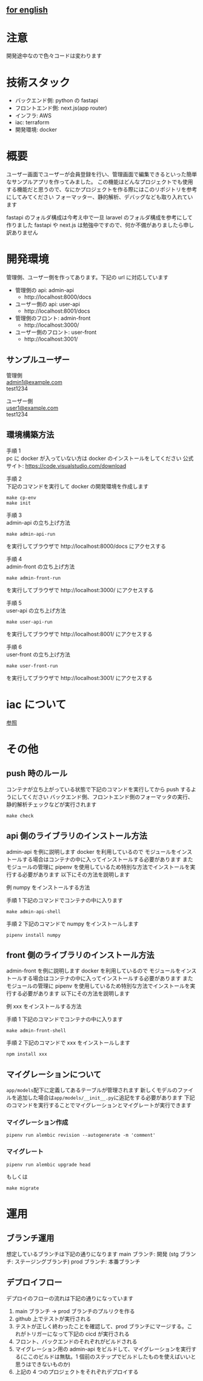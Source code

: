 ## [for english](https://github.com/campbel2525/project-sample/blob/main/README-ENGLISH.md)

# 注意

開発途中なので色々コードは変わります

# 技術スタック

- バックエンド側: python の fastapi
- フロントエンド側: next.js(app router)
- インフラ: AWS
- iac: terraform
- 開発環境: docker

# 概要

ユーザー画面でユーザーが会員登録を行い、管理画面で編集できるといった簡単なサンプルアプリを作ってみました。
この機能はどんなプロジェクトでも使用する機能だと思うので、なにかプロジェクトを作る際にはこのリポジトリを参考にしてみてください
フォーマッター、静的解析、デバッグなども取り入れています

fastapi のフォルダ構成は今考え中で一旦 laravel のフォルダ構成を参考にして作りました
fastapi や next.js は勉強中ですので、何か不備がありましたら申し訳ありません

# 開発環境

管理側、ユーザー側を作ってあります。下記の url に対応しています

- 管理側の api: admin-api
  - http://localhost:8000/docs
- ユーザー側の api: user-api
  - http://localhost:8001/docs
- 管理側のフロント: admin-front
  - http://localhost:3000/
- ユーザー側のフロント: user-front
  - http://localhost:3001/

## サンプルユーザー

管理側  
admin1@example.com  
test1234

ユーザー側  
user1@example.com  
test1234

## 環境構築方法

手順 1  
pc に docker が入っていない方は docker のインストールをしてください
公式サイト: https://code.visualstudio.com/download

手順 2  
下記のコマンドを実行して docker の開発環境を作成します

```
make cp-env
make init
```

手順 3  
admin-api の立ち上げ方法

```
make admin-api-run
```

を実行してブラウザで
http://localhost:8000/docs
にアクセスする

手順 4  
admin-front の立ち上げ方法

```
make admin-front-run
```

を実行してブラウザで
http://localhost:3000/
にアクセスする

手順 5  
user-api の立ち上げ方法

```
make user-api-run
```

を実行してブラウザで
http://localhost:8001/
にアクセスする

手順 6  
user-front の立ち上げ方法

```
make user-front-run
```

を実行してブラウザで
http://localhost:3001/
にアクセスする

# iac について

[参照](https://github.com/campbel2525/project-sample/blob/main/infrastructure/terraform/README.md)

# その他

## push 時のルール

コンテナが立ち上がっている状態で下記のコマンドを実行してから push するようにしてください
バックエンド側、フロントエンド側のフォーマッタの実行、静的解析チェックなどが実行されます

```
make check
```

## api 側のライブラリのインストール方法

admin-api を例に説明します
docker を利用しているので モジュールをインストールする場合はコンテナの中に入ってインストールする必要があります
またモジュールの管理に pipenv を使用しているため特別な方法でインストールを実行する必要があります
以下にその方法を説明します

例
numpy をインストールする方法

手順 1
下記のコマンドでコンテナの中に入ります

```
make admin-api-shell
```

手順 2
下記のコマンドで numpy をインストールします

```
pipenv install numpy
```

## front 側のライブラリのインストール方法

admin-front を例に説明します
docker を利用しているので モジュールをインストールする場合はコンテナの中に入ってインストールする必要があります
またモジュールの管理に pipenv を使用しているため特別な方法でインストールを実行する必要があります
以下にその方法を説明します

例
xxx をインストールする方法

手順 1
下記のコマンドでコンテナの中に入ります

```
make admin-front-shell
```

手順 2
下記のコマンドで xxx をインストールします

```
npm install xxx
```

## マイグレーションについて

`app/models`配下に定義してあるテーブルが管理されます
新しくモデルのファイルを追加した場合は`app/models/__init__.py`に追記をする必要があります
下記のコマンドを実行することでマイグレーションとマイグレートが実行できます

### マイグレーション作成

```
pipenv run alembic revision --autogenerate -m 'comment'
```

### マイグレート

```
pipenv run alembic upgrade head
```

もしくは

```
make migrate
```

# 運用

## ブランチ運用

想定しているブランチは下記の通りになります
main ブランチ: 開発
(stg ブランチ: ステージングブランチ)
prod ブランチ: 本番ブランチ

## デプロイフロー

デプロイのフローの流れは下記の通りになっています

1. main ブランチ -> prod ブランチのプルリクを作る
2. github 上でテストが実行される
3. テストが正しく終わったことを確認して、prod ブランチにマージする。これがトリガーになって下記の cicd が実行される
4. フロント、バックエンドのそれぞれがビルドされる
5. マイグレーション用の admin-api をビルドして、マイグレーションを実行する(ここのビルドは無駄。1 個前のステップでビルドしたものを使えばいいと思うはできないものか)
6. 上記の 4 つのプロジェクトをそれぞれデプロイする
